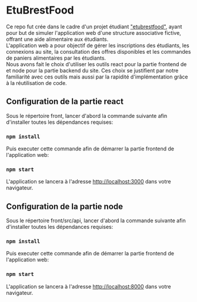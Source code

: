 # EtuBrestFood

Ce repo fut crée dans le cadre d'un projet étudiant ["etubrestfood"](https://github.com/facebook/create-react-app), ayant pour but de simuler l'application web d'une structure associative fictive, offrant une aide alimentaire aux étudiants.\
L'application web a pour objectif de gérer les inscriptions des étudiants, les connexions au site, la consultation des offres disponibles et les commandes de paniers alimentaires par les étudiants.\
Nous avons fait le choix d'utiliser les outils react pour la partie frontend de et node pour la partie backend du site.
Ces choix se justifient par notre familiarité avec ces outils mais aussi par la rapidité d'implémentation grâce à la réutilisation de code.

## Configuration de la partie react

Sous le répertoire front, lancer d'abord la commande suivante afin d'installer toutes les dépendances requises:

### `npm install`

Puis executer cette commande afin de démarrer la partie frontend de l'application web:

### `npm start`

L'application se lancera à l'adresse [http://localhost:3000](http://localhost:3000) dans votre navigateur.

## Configuration de la partie node

Sous le répertoire front/src/api, lancer d'abord la commande suivante afin d'installer toutes les dépendances requises:

### `npm install`

Puis executer cette commande afin de démarrer la partie frontend de l'application web:

### `npm start`

L'application se lancera à l'adresse [http://localhost:8000](http://localhost:8000) dans votre navigateur.
